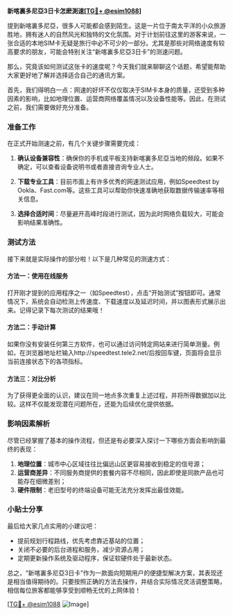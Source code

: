 **新喀裏多尼亞3日卡怎麽測速[[TG💪+ @esim1088](https://t.me/s/esim1088)]**

提到新喀裏多尼亞，很多人可能都会感到陌生。这是一片位于南太平洋的小众旅游胜地，拥有迷人的自然风光和独特的文化氛围。对于计划前往这里的游客来说，一张合适的本地SIM卡无疑是旅行中必不可少的一部分。尤其是那些对网络速度有较高要求的朋友，可能会特别关注“新喀裏多尼亞3日卡”的测速问题。

那么，究竟该如何测试这张卡的速度呢？今天我们就来聊聊这个话题，希望能帮助大家更好地了解并选择适合自己的通讯方案。

首先，我们得明白一点：网速的好坏不仅仅取决于SIM卡本身的质量，还受到多种因素的影响，比如地理位置、运营商网络覆盖情况以及设备性能等。因此，在测试之前，我们需要做好充分准备。

### 准备工作

在正式开始测速之前，有几个关键步骤需要完成：

1. **确认设备兼容性**：确保你的手机或平板支持新喀裏多尼亞当地的频段。如果不确定，可以查看设备说明书或者直接咨询专业人士。
   
2. **下载专业工具**：目前市面上有许多优秀的网速测试应用，例如Speedtest by Ookla、Fast.com等。这些工具可以帮助你快速准确地获取数据传输速率等相关信息。

3. **选择合适时间**：尽量避开高峰时段进行测试，因为此时网络负载较大，可能会影响结果准确性。

### 测试方法

接下来就是实际操作的部分啦！以下是几种常见的测速方式：

#### 方法一：使用在线服务
打开刚才提到的应用程序之一（如Speedtest），点击“开始测试”按钮即可。通常情况下，系统会自动检测上传速度、下载速度以及延迟时间，并以图表形式展示出来。记得记录下每次测试的结果哦！

#### 方法二：手动计算
如果你没有安装任何第三方软件，也可以通过访问特定网站来进行简单测量。例如，在浏览器地址栏输入http://speedtest.tele2.net/后按回车键，页面将会显示当前连接状态下的各项指标。

#### 方法三：对比分析
为了获得更全面的认识，建议在同一地点多次重复上述过程，并将所得数据加以比较。这样不仅能发现潜在问题所在，还能为后续优化提供依据。

### 影响因素解析

尽管已经掌握了基本的操作流程，但还是有必要深入探讨一下哪些方面会影响到最终的表现：

1. **地理位置**：城市中心区域往往比偏远山区更容易接收到稳定的信号源；
2. **运营商差异**：不同服务商提供的套餐内容不尽相同，因此即使是同款产品也可能存在细微差别；
3. **硬件限制**：老旧型号的终端设备可能无法充分发挥出最佳效能。

### 小贴士分享

最后给大家几点实用的小建议吧：

- 提前规划行程路线，优先考虑靠近基站的位置；
- 关闭不必要的后台进程和服务，减少资源占用；
- 定期更新操作系统及驱动程序，保证软硬件处于最新状态。

总之，“新喀裏多尼亞3日卡”作为一款面向短期用户的便捷型解决方案，其表现还是相当值得期待的。只要按照正确的方法去操作，并结合实际情况灵活调整策略，相信每位旅客都能够享受到顺畅无忧的上网体验！

[[TG💪+ @esim1088](https://t.me/s/esim1088) ![Image](https://i.postimg.cc/4NQfJmqS/Snipaste-2025-05-13-00-14-12.png)]